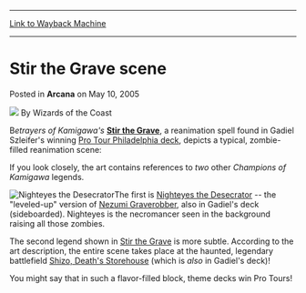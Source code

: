 
---
[Link to Wayback Machine](https://web.archive.org/web/20211016112214/https://magic.wizards.com/en/articles/archive/arcana/stir-grave-scene-2005-05-10)

[_metadata_:author]:- "Wizards of the Coast"
[_metadata_:description]:- "Betrayers of Kamigawa's Stir the Grave, a reanimation spell found in Gadiel Szleifer's winning Pro Tour Philadelphia deck, depicts a typical, zombie-filled reanimation scene: If you look closely, the art contains references to two other Champions of Kamigawa legends.The first is Nighteyes the Desecrator -- the `leveled-up` version of Nezumi Graverobber, also in Gadiel's deck"
[_metadata_:generator]:- "Drupal 7 (http://drupal.org)"
[_metadata_:node]:- "608636"
[_metadata_:publish_date]:- "2005-05-10"
[_metadata_:source]:- "div-main-content"
[_metadata_:title]:- "Stir the Grave scene"
[_metadata_:wayback_capture_timestamp]:- "2021-10-16 11:22:14"
[_metadata_:wayback_raw_url]:- "https://web.archive.org/web/20211016112214id_/https://magic.wizards.com/en/articles/archive/arcana/stir-grave-scene-2005-05-10"
[_metadata_:wayback_url]:- "https://magic.wizards.com/en/articles/archive/arcana/stir-grave-scene-2005-05-10"
---


Stir the Grave scene
====================



 Posted in **Arcana**
 on May 10, 2005 






![](https://media.magic.wizards.com/styles/auth_small/public/images/person/wizards_author.jpg)
By Wizards of the Coast











B*etrayers of Kamigawa's* 
**[Stir the Grave](https://gatherer.wizards.com/Pages/Card/Details.aspx?name=Stir+the+Grave)**, a reanimation spell found in Gadiel Szleifer's winning [Pro Tour Philadelphia deck](/en/articles/archive/event-coverage/decklists-top-8-decks-2005-05-07), depicts a typical, zombie-filled reanimation scene: 

If you look closely, the art contains references to *two* other *Champions of Kamigawa* legends.

![Nighteyes the Desecrator](http://gatherer.wizards.com/Handlers/Image.ashx?type=card&name=Nighteyes+the+Desecrator)The first is [Nighteyes the Desecrator](https://gatherer.wizards.com/Pages/Card/Details.aspx?name=Nighteyes+the+Desecrator) -- the "leveled-up" version of [Nezumi Graverobber](https://gatherer.wizards.com/Pages/Card/Details.aspx?name=Nezumi+Graverobber), also in Gadiel's deck (sideboarded). Nighteyes is the necromancer seen in the background raising all those zombies. 

The second legend shown in [Stir the Grave](https://gatherer.wizards.com/Pages/Card/Details.aspx?name=Stir+the+Grave) is more subtle. According to the art description, the entire scene takes place at the haunted, legendary battlefield [Shizo, Death's Storehouse](https://gatherer.wizards.com/Pages/Card/Details.aspx?name=Shizo%2C+Death%27s+Storehouse) (which is *also* in Gadiel's deck)!

You might say that in such a flavor-filled block, theme decks win Pro Tours!







